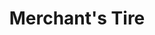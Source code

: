 ---
title: "Merchant's Tire"
url: /chesapeake/merchants-tire-hillcrest-parkway/
shop: Autowerkstatt
---